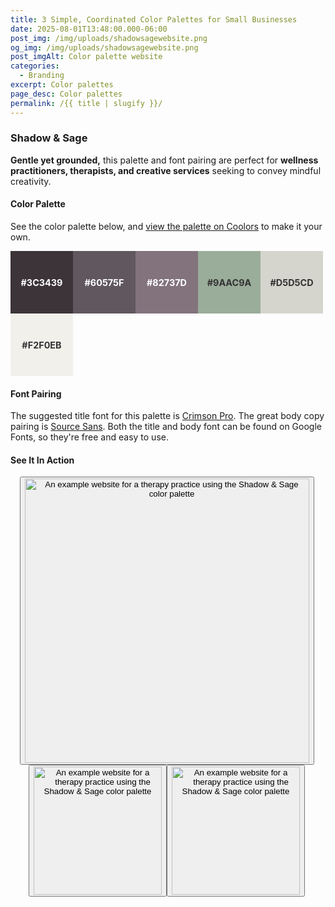 ```yaml
---
title: 3 Simple, Coordinated Color Palettes for Small Businesses
date: 2025-08-01T13:48:00.000-06:00
post_img: /img/uploads/shadowsagewebsite.png
og_img: /img/uploads/shadowsagewebsite.png
post_imgAlt: Color palette website
categories:
  - Branding
excerpt: Color palettes
page_desc: Color palettes
permalink: /{{ title | slugify }}/
---
```

<style>
.swatch {
  width:100px;
  height:100px;
  display:inline-flex;
  justify-content:center;
  align-items:center;
  color:#fff;
  font-weight:bold;
  font-size:.9rem;
}
.swatch.rev {
  color:#333;
}
</style>
### Shadow & Sage

**Gentle yet grounded,** this palette and font pairing are perfect for **wellness practitioners, therapists, and creative services** seeking to convey mindful creativity.

#### Color Palette
See the color palette below, and <a href="https://coolors.co/3c3439-60575f-82737d-9aac9a-d5d5cd-f2f0eb">view the palette on Coolors</a> to make it your own.

<span class="swatch" style="background:#3C3439">#3C3439</span><span class="swatch" style="background:#60575F">#60575F</span><span class="swatch" style="background:#82737D">#82737D</span><span class="swatch rev" style="background:#9AAC9A">#9AAC9A</span><span class="swatch rev" style="background:#D5D5CD">#D5D5CD</span><span class="swatch rev" style="background:#F2F0EB">#F2F0EB</span>

#### Font Pairing

The suggested title font for this palette is <a href="https://fonts.google.com/specimen/Crimson+Pro">Crimson Pro</a>. The great body copy pairing is <a href="https://fonts.google.com/specimen/Source+Sans+3">Source Sans</a>. Both the title and body font can be found on Google Fonts, so they're free and easy to use.

#### See It In Action
<span style="display:flex; justify-content:center; flex-wrap:wrap; max-width:500px; align-items:space-between;">
<button class="modal__btn open-modal-button" data-image="/img/uploads/ShadowSageWebsite.webp" data-alt="Shadow & Sage Website Example" data-description="Here is an example website for a therapy practice using this color palette.">
<img src="/img/uploads/ShadowSageWebsite.webp" alt="An example website for a therapy practice using the Shadow & Sage color palette" width="455" class=""></button><br>
<button class="modal__btn open-modal-button" data-image="/img/uploads/ShadowSageSocial.webp" data-alt="Shadow & Sage Website Example" data-description="Here is an example website for a therapy practice using this color palette.">
<img src="/img/uploads/ShadowSageSocial.webp" alt="An example website for a therapy practice using the Shadow & Sage color palette" width="205" class=""></button>
<button class="modal__btn open-modal-button" data-image="/img/uploads/ShadowSagePricing.webp" data-alt="Shadow & Sage Website Example" data-description="Here is an example website for a therapy practice using this color palette.">
<img src="/img/uploads/ShadowSagePricing.webp" alt="An example website for a therapy practice using the Shadow & Sage color palette" width="205" class=""></button>
</span>

